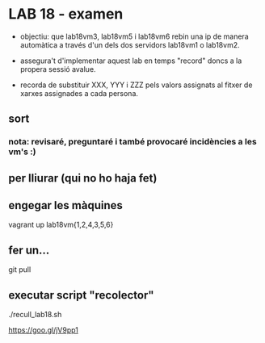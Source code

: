 # LAB 18 - examen

- objectiu: que lab18vm3, lab18vm5 i lab18vm6 rebin una ip de manera automàtica a través d'un dels dos servidors lab18vm1 o lab18vm2.

- assegura't d'implementar aquest lab en temps "record" doncs a la propera sessió avalue.
- recorda de substituir XXX, YYY i ZZZ pels valors assignats al fitxer de xarxes assignades a cada persona.

## sort

### nota: revisaré, preguntaré i també provocaré incidències a les vm's :)

## per lliurar (qui no ho haja fet)

## engegar les màquines
vagrant up lab18vm{1,2,4,3,5,6}

## fer un...
git pull
## executar script "recolector"
./recull_lab18.sh


https://goo.gl/jV9pp1
